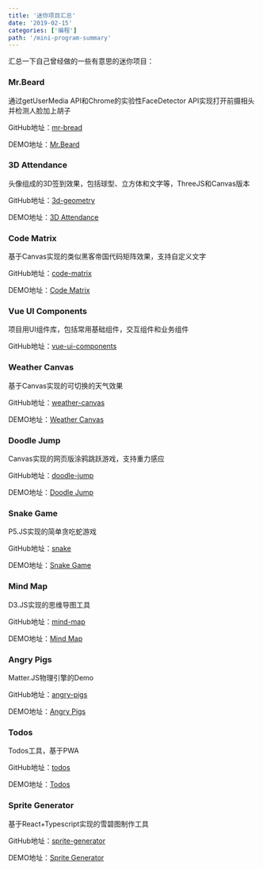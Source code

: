 ```yaml
---
title: '迷你项目汇总'
date: '2019-02-15'
categories: ['编程']
path: '/mini-program-summary'
---
```


汇总一下自己曾经做的一些有意思的迷你项目：

### Mr.Beard

通过getUserMedia API和Chrome的实验性FaceDetector API实现打开前摄相头并检测人脸加上胡子

GitHub地址：[mr-bread](https://github.com/silentmaker/mr-beard)

DEMO地址：[Mr.Beard](https://silentmaker.github.io/mr-beard)

### 3D Attendance

头像组成的3D签到效果，包括球型、立方体和文字等，ThreeJS和Canvas版本

GitHub地址：[3d-geometry](https://github.com/silentmaker/3d-geometry)

DEMO地址：[3D Attendance](https://silentmaker.github.io/3d-geometry)

### Code Matrix

基于Canvas实现的类似黑客帝国代码矩阵效果，支持自定义文字

GitHub地址：[code-matrix](https://github.com/silentmaker/code-matrix)

DEMO地址：[Code Matrix](https://silentmaker.github.io/code-matrix)

### Vue UI Components

项目用UI组件库，包括常用基础组件，交互组件和业务组件

GitHub地址：[vue-ui-components](https://github.com/silentmaker/vue-ui-components)

### Weather Canvas

基于Canvas实现的可切换的天气效果

GitHub地址：[weather-canvas](https://github.com/silentmaker/weather-canvas)

DEMO地址：[Weather Canvas](https://silentmaker.github.io/weather-canvas)

### Doodle Jump

Canvas实现的网页版涂鸦跳跃游戏，支持重力感应

GitHub地址：[doodle-jump](https://github.com/silentmaker/doodle-jump)

DEMO地址：[Doodle Jump](https://silentmaker.github.io/doodle-jump)

### Snake Game

P5.JS实现的简单贪吃蛇游戏

GitHub地址：[snake](https://github.com/silentmaker/snake)

DEMO地址：[Snake Game](https://silentmaker.github.io/snake)

### Mind Map

D3.JS实现的思维导图工具

GitHub地址：[mind-map](https://github.com/silentmaker/mind-map)

DEMO地址：[Mind Map](https://silentmaker.github.io/mind-map)

### Angry Pigs

Matter.JS物理引擎的Demo

GitHub地址：[angry-pigs](https://silentmaker.github.io/angry-pigs)

DEMO地址：[Angry Pigs](https://silentmaker.github.io/angry-pigs/)

### Todos

Todos工具，基于PWA

GitHub地址：[todos](https://github.com/silentmaker/todos)

DEMO地址：[Todos](https://silentmaker.github.io/todos)

### Sprite Generator

基于React+Typescript实现的雪碧图制作工具

GitHub地址：[sprite-generator](https://github.com/silentmaker/sprite-generator)

DEMO地址：[Sprite Generator](https://silentmaker.github.io/sprite-generator)



